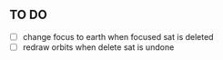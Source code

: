 ## TO DO

- [ ] change focus to earth when focused sat is deleted
- [ ] redraw orbits when delete sat is undone
